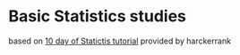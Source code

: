 # Basic Statistics studies

based on [10 day of Statictis tutorial](https://www.hackerrank.com/domains/tutorials/10-days-of-statistics) provided by
harckerrank

